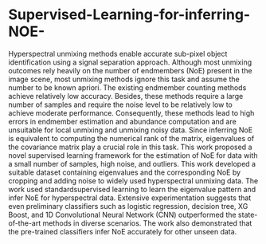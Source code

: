 # Supervised-Learning-for-inferring-NOE-

Hyperspectral unmixing methods enable accurate sub-pixel object identification using a signal separation approach. Although most unmixing outcomes rely heavily on the number of endmembers (NoE) present in the image scene, most unmixing methods ignore this task and assume the number to be known apriori. The existing endmember counting methods achieve relatively low accuracy. Besides, these methods require a large number of samples and require the noise level to be relatively low to achieve moderate performance. Consequently, these methods lead to high errors in endmember estimation and abundance computation and are unsuitable for local unmixing and unmixing noisy data. Since inferring NoE is equivalent to computing the numerical rank of the matrix, eigenvalues of the covariance matrix play a crucial role in this task. This work proposed a novel supervised learning framework for the estimation of NoE for data with a small number of samples, high noise, and outliers. This work developed a suitable dataset containing eigenvalues and the corresponding NoE by cropping and adding noise to widely used hyperspectral unmixing data. The work used standardsupervised learning to learn the eigenvalue pattern and infer NoE for hyperspectral data. Extensive experimentation suggests that even preliminary classifiers such as logistic regression, decision tree, XG Boost, and 1D Convolutional Neural Network (CNN) outperformed the state-of-the-art methods in diverse scenarios. The work also demonstrated that the pre-trained classifiers infer NoE accurately for other unseen data.

